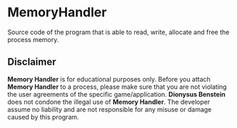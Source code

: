 # MemoryHandler
Source code of the program that is able to read, write, allocate and free the process memory.

## Disclaimer
<b>Memory Handler</b> is for educational purposes only. Before you attach <b>Memory Handler</b> to a process, please make sure that you are not violating the user agreements of the specific game/application. <b>Dionysus Benstein</b> does not condone the illegal use of <b>Memory Handler</b>. The developer assume no liability and are not responsible for any misuse or damage caused by this program.
